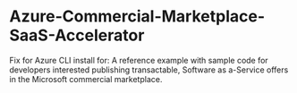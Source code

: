 # Azure-Commercial-Marketplace-SaaS-Accelerator
Fix for Azure CLI install for: A reference example with sample code for developers interested publishing transactable, Software as a-Service offers in the Microsoft commercial marketplace.
